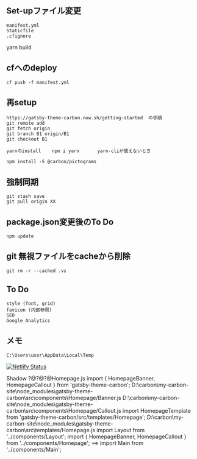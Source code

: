 ## Set-upファイル変更
	manifest.yml
	Staticfile
	.cfignore
yarn build

## cfへのdeploy
	cf push -f manifest.yml

## 再setup
	https://gatsby-theme-carbon.now.sh/getting-started  の手順
	git remote add
	git fetch origin
	git branch B1 origin/B1
	git checkout B1
	
	yarnのinstall    npm i yarn　　　　yarn-cliが使えないとき

	npm install -S @carbon/pictograms
	
## 強制同期
	git stash save
	git pull origin XX

## package.json変更後のTo Do
	npm update

## git 無視ファイルをcacheから削除
	git rm -r --cached .vs

## To Do
	style (font, grid)
	favicon (内部参照)
	SEO
	Google Analytics

## メモ
	C:\Users\user\AppData\Local\Temp

[![Netlify Status](https://api.netlify.com/api/v1/badges/879f5e62-98f6-4f1d-b0a1-5bba4c6a9b55/deploy-status)](https://app.netlify.com/sites/cdreview/deploys)

Shadow
?@?@?@Homepage.js
		import { HomepageBanner, HomepageCallout } from 'gatsby-theme-carbon';
			D:\carbon\my-carbon-site\node_modules\gatsby-theme-carbon\src\components\Homepage/Banner.js
			D:\carbon\my-carbon-site\node_modules\gatsby-theme-carbon\src\components\Homepage/Callout.js
		import HomepageTemplate from 'gatsby-theme-carbon/src/templates/Homepage';
			D:\carbon\my-carbon-site\node_modules\gatsby-theme-carbon\src\templates/Homepage.js
				import Layout from '../components/Layout';
				import { HomepageBanner, HomepageCallout } from '../components/Homepage';  ==>
				import Main from '../components/Main';
